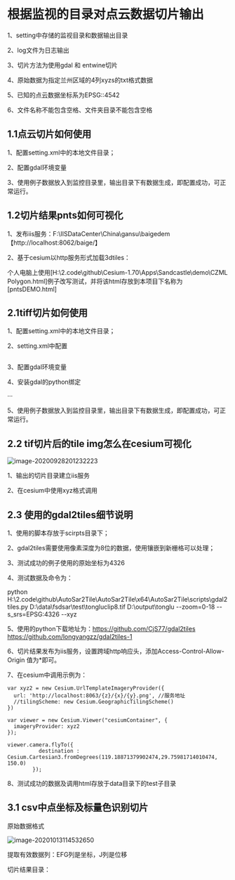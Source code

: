 # 根据监视的目录对点云数据切片输出

1、setting中存储的监视目录和数据输出目录

2、log文件为日志输出

3、切片方法为使用gdal 和 entwine切片

4、原始数据为指定兰州区域的4列xyzs的txt格式数据

5、已知的点云数据坐标系为EPSG::4542

6、文件名称不能包含空格、文件夹目录不能包含空格



## 1.1点云切片如何使用

1、配置setting.xml中的本地文件目录；

2、配置gdal环境变量

3、使用例子数据放入到监控目录里，输出目录下有数据生成，即配置成功，可正常运行。



## 1.2切片结果pnts如何可视化

1、发布iis服务：F:\IISDataCenter\China\gansu\baigedem【http://localhost:8062/baige/】

2、基于cesium以http服务形式加载3dtiles：

​     个人电脑上使用[H:\2.code\github\Cesium-1.70\Apps\Sandcastle\demo\CZML Polygon.html]例子改写测试，并将该html存放到本项目下名称为[pntsDEMO.html]

## 2.1tiff切片如何使用

1、配置setting.xml中的本地文件目录；

2、setting.xml中配置

<image zoom="10-18" python="C:\Users\wly\AppData\Local\Programs\Python\Python37\python.exe">
    </image>

3、配置gdal环境变量

4、安装gdal的python绑定  

···

5、使用例子数据放入到监控目录里，输出目录下有数据生成，即配置成功，可正常运行。

## 2.2 tif切片后的tile img怎么在cesium可视化

![image-20200928201232223](H:\2.code\github\AutoSar2Tile\screenshot\image-openlayers.png)

1、输出的切片目录建立iis服务

2、在cesium中使用xyz格式调用

## 2.3 使用的gdal2tiles细节说明

1、使用的脚本存放于scirpts目录下；

2、gdal2tiles需要使用像素深度为8位的数据，使用镶嵌到新栅格可以处理；

3、测试成功的例子使用的原始坐标为4326

4、测试数据及命令为：

python H:\2.code\github\AutoSar2Tile\AutoSar2Tile\x64\AutoSar2Tile\scripts\gdal2tiles.py D:\data\fsdsar\test\tongluclip8.tif D:\output\tonglu --zoom=0-18 --s_srs=EPSG:4326 --xyz

5、使用的python下载地址为：https://github.com/CjS77/gdal2tiles https://github.com/longyangzz/gdal2tiles-1

6、切片结果发布为iis服务，设置跨域http响应头，添加Access-Control-Allow-Origin 值为*即可。

7、在cesium中调用示例为：

```
var xyz2 = new Cesium.UrlTemplateImageryProvider({
  url: 'http://localhost:8063/{z}/{x}/{y}.png', //服务地址
  //tilingScheme: new Cesium.GeographicTilingScheme()
})

var viewer = new Cesium.Viewer("cesiumContainer", {
  imageryProvider: xyz2
});

viewer.camera.flyTo({
          destination : Cesium.Cartesian3.fromDegrees(119.18871379902474,29.75981714010474, 150.0)
        });
```

8、测试成功的数据及调用html存放于data目录下的test子目录

## 3.1 csv中点坐标及标量色识别切片

原始数据格式

![image-20201013114532650](H:\2.code\github\AutoSar2Tile\screenshot\image-csvdata.png)

提取有效数据列：EFG列是坐标，J列是位移

切片结果目录：

